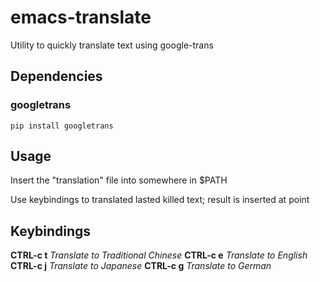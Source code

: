 # emacs-translate
Utility to quickly translate text using google-trans
## Dependencies

### googletrans

```
pip install googletrans
```

## Usage
Insert the "translation" file into somewhere in $PATH

Use keybindings to translated lasted killed text;
result is inserted at point

## Keybindings

**CTRL-c t** *Translate to Traditional Chinese*
**CTRL-c e** *Translate to English*
**CTRL-c j** *Translate to Japanese*
**CTRL-c g** *Translate to German*



